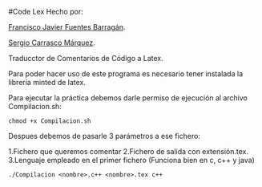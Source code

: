#Code Lex
Hecho por:

[Francisco Javier Fuentes Barragán](https://github.com/11Afro11).

[Sergio Carrasco Márquez](https://github.com/scmarquez).


Traducctor de Comentarios de Código a Latex.

Para poder hacer uso de este programa es necesario tener instalada la librería minted de latex.

Para ejecutar la práctica debemos darle permiso de ejecución al archivo Compilacion.sh:

`chmod +x Compilacion.sh`

Despues debemos de pasarle 3 parámetros a ese fichero:

1.Fichero que queremos comentar
2.Fichero de salida con extensión.tex.
3.Lenguaje empleado en el primer fichero (Funciona bien en c, c++ y java)

`./Compilacion <nombre>.c++ <nombre>.tex c++`
